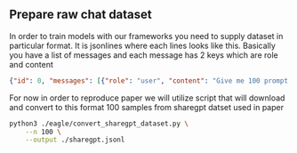 ## Prepare raw chat dataset

In order to train models with our frameworks you need to supply dataset in particular format. It is jsonlines where each lines looks like this. Basically you have a list of messages and each message has 2 keys which are role and content

```json
{"id": 0, "messages": [{"role": "user", "content": "Give me 100 prompt parameters that I can specify that will influence your output, e.g. voice, tone, register, style, audience etc."}, {"role": "assistant", "content": "Sure, here are 100 prompt parameters that you can specify to influence my output:\n\n1. Voice (e.g., male or female)\n2. Tone (e.g., serious, sarcastic, humorous, etc.)"}, {"role": "user", "content": "Continue"}, {"role": "assistant", "content": "3. Timing (e.g., pacing, pauses, etc.)\n4. Emphasis (e.g., stress, intonation, etc.)"}]}
```

For now in order to reproduce paper we will utilize script that will download and convert to this format 100 samples from sharegpt datset used in paper

```bash
python3 ./eagle/convert_sharegpt_dataset.py \
    --n 100 \
    --output ./sharegpt.jsonl
```
